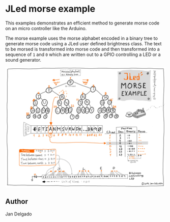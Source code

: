 # JLed morse example

This examples demonstrates an efficient method to generate morse code on 
an micro controller like the Arduino.

The morse example uses the morse alphabet encoded in a binary tree to 
generate morse code using a JLed user defined brightness class. The text
to be morsed is transformed into morse code and then transformed into a 
sequence of `1` and `0` which are written out to a GPIO controlling a LED or
a sound generator. 

![morse example](../../doc/morse.jpg)

## Author 

Jan Delgado

